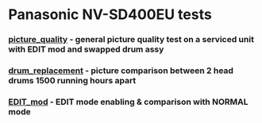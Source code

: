 # Panasonic NV-SD400EU tests

###  [picture_quality](picture_quality%2FREADME.md) - general picture quality test on a serviced unit with EDIT mod and swapped drum assy

###  [drum_replacement](drum_replacement%2FREADME.md) - picture comparison between 2 head drums 1500 running hours apart

### [EDIT_mod](EDIT_mod%2FREADME.md) - EDIT mode enabling & comparison with NORMAL mode